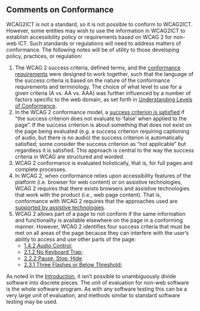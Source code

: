## Comments on Conformance

WCAG2ICT is not a standard, so it is not possible to conform to WCAG2ICT.  However, some entities may wish to use the information in WCAG2ICT to establish accessibility policy or requirements based on WCAG 2 for non-web ICT.  Such standards or regulations will need to address matters of conformance.  The following notes will be of utility to those developing policy, practices, or regulation:

1. The WCAG 2 success criteria, defined terms, and the [conformance requirements](https://www.w3.org/TR/WCAG22/#conformance) were designed to work together, such that the language of the success criteria is based on the nature of the conformance requirements and terminology.  The choice of what level to use for a given criteria (A vs. AA vs. AAA) was further influenced by a number of factors specific to the web domain, as set forth in [Understanding Levels of Conformance](http://www.w3.org/WAI/WCAG22/Understanding/conformance#levels).
2. In the WCAG 2 conformance model, a [success criterion is satisfied](https://www.w3.org/TR/WCAG22/#dfn-satisfies) if “the success criterion does not evaluate to ‘false’ when applied to the page”.  If the success criterion is about something that does not exist on the page being evaluated (e.g. a success criterion requiring captioning of audio, but there is no audio) the success criterion is automatically satisfied; some consider the success criterion as “not applicable” but regardless it is satisfied.  This approach is central to the way the success criteria in WCAG are structured and worded.
3.  WCAG 2 conformance is evaluated holistically, that is, for full pages and complete processes.
4.  In WCAG 2, when conformance relies upon accessibility features of the platform (i.e. browser for web content) or on assistive technologies, WCAG 2 requires that there exists browsers and assistive technologies that work with the product (i.e., web page content).  That is, conformance with WCAG 2 requires that the approaches used are [supported by assistive technologies](https://www.w3.org/TR/WCAG22/#dfn-accessibility-supported).
5.  WCAG 2 allows part of a page to not conform if the same information and functionality is available elsewhere on the page in a conforming manner.  However, WCAG 2 identifies four success criteria that must be met on all areas of the page because they can interfere with the user’s ability to access and use other parts of the page:
    *   [1.4.2 Audio Control](http://www.w3.org/TR/WCAG22/#audio-control);
    *   [2.1.2 No Keyboard Trap](http://www.w3.org/TR/WCAG22/#no-keyboard-trap);
    *   [2.2.2 Pause, Stop, Hide](http://www.w3.org/TR/WCAG22/#pause-stop-hide).
    *   [2.3.1 Three Flashes or Below Threshold](http://www.w3.org/TR/WCAG22/#three-flashes-or-below-threshold);

As noted in the [Introduction](#introduction), it isn’t possible to unambiguously divide software into discrete pieces.  The unit of evaluation for non-web software is the whole software program.  As with any software testing this can be a very large unit of evaluation, and methods similar to standard software testing may be used.
